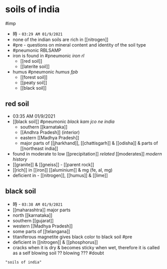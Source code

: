 # soils of india
#imp 
- 時 - `03:29 AM 01/9/2021`
- none of the indian soils are rich in [[nitrogen]]
- #pre - questions on mineral content and identity of the soil type
- #pneumonic RBLSAMP
- iron is found in #pneumonic _iron rl_
	- [[red soil]]
	- [[laterite soil]]
- humus #pneumonic _humus fpb_
	- [[forest soil]]
	- [[peaty soil]]
	- [[black soil]]
## red soil
- 03:35 AM 01/9/2021
- [[black soil]] #pneumonic _black kam jco ne india_
	- southern [[karnataka]]
	- [[Andhra Pradesh]] (interior)
	- eastern [[Madhya Pradesh]]
	- major parts of [[jharkhand]], [[chattisgarh]] & [[odisha]] & parts of [[northeast india]]
- found in moderate to low [[precipitation]] _related_ [[moderates]] _modern history_
- [[granite]] & [[gneiss]] - [[parent rock]]
- [[rich]] in [[iron]] [[aluminium]] & mg (fe, al, mg)
- deficient in - [[nitrogen]], [[humus]] & [[lime]]
## black soil
- 時 - `03:38 AM 01/9/2021`
- [[maharashtra]] major parts
- north [[karnataka]]
- southern [[gujarat]]
- western [[Madhya Pradesh]]
- some parts of [[telangana]]
- titaniferous magnetite gives black color to black soil #pre 
- deficient in [[nitrogen]] & [[phosphorus]]
- cracks when it is dry & becomes sticky when wet, therefore it is called as a self blowing soil ?? blowing ??? #doubt

```query 2021-09-28 11:31
"soils of india"
```